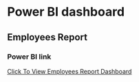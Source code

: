 # Power BI dashboard


## Employees Report
### Power BI link 
[Click To View Employees Report Dashboard](https://app.powerbi.com/view?r=eyJrIjoiMmY2OWQxYTAtMjYzMC00YTllLWE3MDMtYTZmNjZjNjY3ZmIwIiwidCI6Ijc5ZjM0NWVlLWU3M2ItNDgxMi1hNTEyLWNmYjhiZGI4Mjk0OCJ9&pageName=ReportSection)

